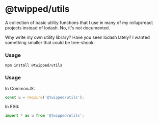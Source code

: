@twipped/utils
===

A collection of basic utility functions that I use in many of my rollup/react projects instead of lodash. No, it's not documented.

Why write my own utility library? Have you seen lodash lately? I wanted something smaller that could be tree-shook.

### Usage

```
npm install @twipped/utils
```

### Usage

In CommonJS:

```js
const u = require('@twipped/utils');
```

In ES6:

```js
import * as u from '@twipped/utils';
```
